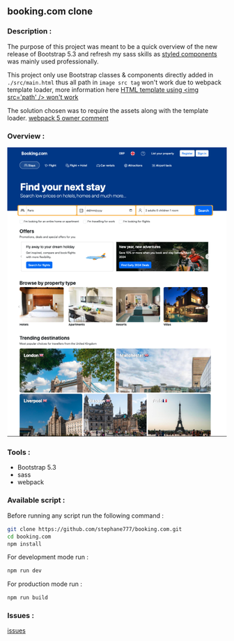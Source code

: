 ## booking.com clone

### Description :

The purpose of this project was meant to be a quick overview of the new release of Bootstrap 5.3
and refresh my sass skills as [styled components](https://styled-components.com/) was mainly used professionally.

This project only use Bootstrap classes & components directly added in `./src/main.html` thus all path in `image src tag` won't work due to webpack template loader, more information here [HTML template using &lt;img src='path' /&gt; won\'t work](https://github.com/jantimon/html-webpack-plugin/issues/1557)

The solution chosen was to require the assets along with the template loader.
[webpack 5 owner comment](https://github.com/jantimon/html-webpack-plugin/issues/1557#issuecomment-908992268)

### Overview :

![Booking.com clone screenshot](./src/assets/desktop_screenshot.png 'screenshot')

### Tools :

-   Bootstrap 5.3
-   sass
-   webpack

### Available script :

Before running any script run the following command :

```bash
git clone https://github.com/stephane777/booking.com.git
cd booking.com
npm install
```

For development mode run :

```bash
npm run dev
```

For production mode run :

```bash
npm run build
```

### Issues :

[issues](https://github.com/stephane777/booking.com/issues)
